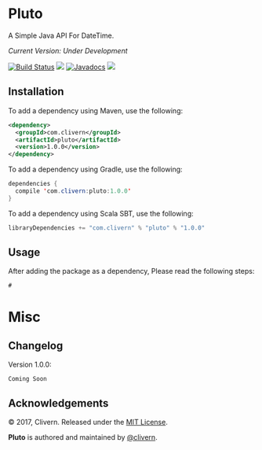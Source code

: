 Pluto
=====

A Simple Java API For DateTime.

*Current Version: Under Development*

[![Build Status](https://travis-ci.org/Clivern/Pluto.svg?branch=master)](https://travis-ci.org/Clivern/Pluto)
![](https://img.shields.io/maven-central/v/com.clivern/pluto.svg)
[![Javadocs](http://www.javadoc.io/badge/com.clivern/pluto.svg)](http://www.javadoc.io/doc/com.clivern/pluto)
![](https://img.shields.io/github/license/clivern/pluto.svg)

Installation
------------
To add a dependency using Maven, use the following:
```xml
<dependency>
  <groupId>com.clivern</groupId>
  <artifactId>pluto</artifactId>
  <version>1.0.0</version>
</dependency>
```

To add a dependency using Gradle, use the following:
```java
dependencies {
  compile 'com.clivern:pluto:1.0.0'
}
```

To add a dependency using Scala SBT, use the following:
```java
libraryDependencies += "com.clivern" % "pluto" % "1.0.0"
```

Usage
-----
After adding the package as a dependency, Please read the following steps:
```
#
```

Misc
====

Changelog
---------
Version 1.0.0:
```
Coming Soon
```

Acknowledgements
----------------

© 2017, Clivern. Released under the [MIT License](http://www.opensource.org/licenses/mit-license.php).

**Pluto** is authored and maintained by [@clivern](http://github.com/clivern).